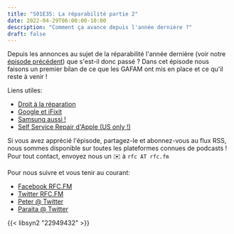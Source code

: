 ```yaml
---
title: "S01E35: La réparabilité partie 2"
date: 2022-04-29T06:00:00-10:00
description: "Comment ça avance depuis l'année dernière ?"
draft: false
---
```


Depuis les annonces au sujet de la réparabilité l'année dernière (voir notre [épisode précédent](https://rfc.fm/posts/s01e11/)) que s'est-il donc passé ? Dans cet épisode nous faisons un premier bilan de ce que les GAFAM ont mis en place et ce qu'il reste à venir !

Liens utiles:

* [Droit à la réparation](https://fr.wikipedia.org/wiki/Droit_%C3%A0_la_r%C3%A9paration)
* [Google et iFixit](https://www.frandroid.com/marques/google/1292849_google-sallie-a-ifixit-pour-faciliter-la-reparation-des-smartphones-pixel)
* [Samsung aussi !](https://www.samsung.com/fr/support/smart-repair-service/)
* [Self Service Repair d'Apple (US only !)](https://www.selfservicerepair.com/home)


Si vous avez apprécié l'épisode, partagez-le et abonnez-vous au flux RSS, nous sommes disponible sur toutes les plateformes connues de podcasts !
Pour tout contact, envoyez nous un ✉️  à `rfc AT rfc.fm`

Pour nous suivre et vous tenir au courant:

* [Facebook RFC.FM](https://www.facebook.com/rfcfm)
* [Twitter RFC.FM](https://twitter.com/rfcfmtahiti)
* [Peter @ Twitter](https://twitter.com/teriiehina)
* [Paraita @ Twitter](https://twitter.com/paraita)

{{< libsyn2 "22949432" >}}